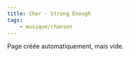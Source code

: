 ```yaml
---
title: Cher - Strong Enough
tags:
    - musique/chanson
---
```


Page créée automatiquement, mais vide.
